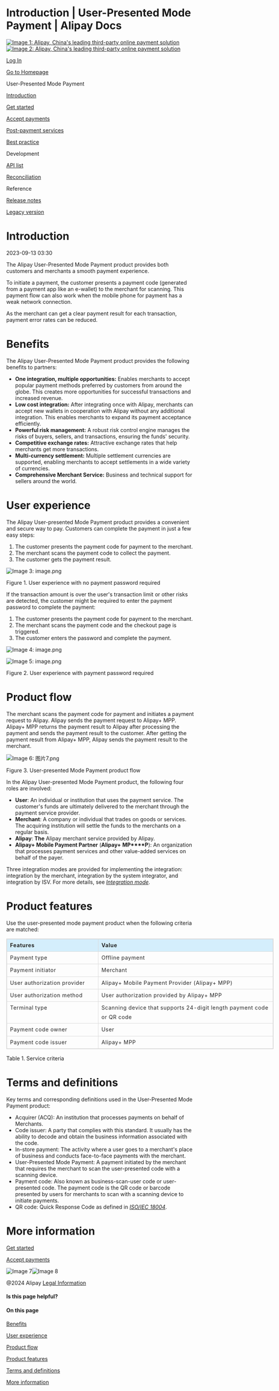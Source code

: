 Introduction | User-Presented Mode Payment | Alipay Docs
===============
                        

[![Image 1: Alipay, China's leading third-party online payment solution](https://ac.alipay.com/storage/2024/3/26/d66c43c0-440d-4c97-9976-f2028a2c8c5e.svg)![Image 2: Alipay, China's leading third-party online payment solution](https://ac.alipay.com/storage/2024/3/26/a48bd336-aea0-4f16-bf83-616eacbb4434.svg)](/docs/)

[Log In](https://global.alipay.com/ilogin/account_login.htm?goto=https%3A%2F%2Fglobal.alipay.com%2Fdocs%2Fac%2Fams_upm%2Fintroduction)

[Go to Homepage](../../)

User-Presented Mode Payment

[Introduction](/docs/ac/ams_upm/introduction)

[Get started](/docs/ac/ams_upm/start)

[Accept payments](/docs/ac/ams_upm/acceptpayment)

[Post-payment services](/docs/ac/ams_upm/postpayment)

[Best practice](/docs/ac/ams_upm/bp)

Development

[API list](/docs/ac/ams_upm/apilist)

[Reconciliation](/docs/ac/ams_upm/reconcile)

Reference

[Release notes](/docs/ac/ams_upm/releasenotes)

[Legacy version](/docs/ac/ams_upm/sppmkt)

Introduction
============

2023-09-13 03:30

The Alipay User-Presented Mode Payment product provides both customers and merchants a smooth payment experience.

To initiate a payment, the customer presents a payment code (generated from a payment app like an e-wallet) to the merchant for scanning. This payment flow can also work when the mobile phone for payment has a weak network connection.

As the merchant can get a clear payment result for each transaction, payment error rates can be reduced.

Benefits
========

The Alipay User-Presented Mode Payment product provides the following benefits to partners:

*   **One integration, multiple opportunities:** Enables merchants to accept popular payment methods preferred by customers from around the globe. This creates more opportunities for successful transactions and increased revenue.
*   **Low cost integration:** After integrating once with Alipay, merchants can accept new wallets in cooperation with Alipay without any additional integration. This enables merchants to expand its payment acceptance efficiently.
*   **Powerful risk management:** A robust risk control engine manages the risks of buyers, sellers, and transactions, ensuring the funds' security.
*   **Competitive exchange rates:** Attractive exchange rates that help merchants get more transactions.
*   **Multi-currency settlement:** Multiple settlement currencies are supported, enabling merchants to accept settlements in a wide variety of currencies.
*   **Comprehensive Merchant Service:** Business and technical support for sellers around the world.

User experience
===============

The Alipay User-presented Mode Payment product provides a convenient and secure way to pay. Customers can complete the payment in just a few easy steps:

1.  The customer presents the payment code for payment to the merchant.
2.  The merchant scans the payment code to collect the payment.
3.  The customer gets the payment result.

![Image 3: image.png](https://idocs-assets.marmot-cloud.com/storage/idocs87c36dc8dac653c1/1592968683015-856d9d20-054a-4806-a291-3596ccb82d21.png)

Figure 1. User experience with no payment password required

If the transaction amount is over the user's transaction limit or other risks are detected, the customer might be required to enter the payment password to complete the payment:

1.  The customer presents the payment code for payment to the merchant.
2.  The merchant scans the payment code and the checkout page is triggered.
3.  The customer enters the password and complete the payment.

![Image 4: image.png](https://idocs-assets.marmot-cloud.com/storage/idocs87c36dc8dac653c1/1592968683479-c202f6ed-e7e0-4e8c-8496-2c3550478d7b.png)

![Image 5: image.png](https://idocs-assets.marmot-cloud.com/storage/idocs87c36dc8dac653c1/1592968683648-3e34e4c8-04b1-4ce9-9537-c79788010a5b.png)

Figure 2. User experience with payment password required

Product flow
============

The merchant scans the payment code for payment and initiates a payment request to Alipay. Alipay sends the payment request to Alipay+ MPP. Alipay+ MPP returns the payment result to Alipay after processing the payment and sends the payment result to the customer. After getting the payment result from Alipay+ MPP, Alipay sends the payment result to the merchant.

![Image 6: 图片7.png](https://idocs-assets.marmot-cloud.com/storage/idocs87c36dc8dac653c1/1630564938023-e8e2e612-a1f2-4f18-9909-00acbc824e38.png)

Figure 3. User-presented Mode Payment product flow

In the Alipay User-presented Mode Payment product, the following four roles are involved:

*   **User**: An individual or institution that uses the payment service. The customer's funds are ultimately delivered to the merchant through the payment service provider.
*   **Merchant**: A company or individual that trades on goods or services. The acquiring institution will settle the funds to the merchants on a regular basis.
*   **Alipay**: **The** Alipay merchant service provided by Alipay.
*   **Alipay+ Mobile Payment Partner** (**Alipay+** **MP****P**): An organization that processes payment services and other value-added services on behalf of the payer.

Three integration modes are provided for implementing the integration: integration by the merchant, integration by the system integrator, and integration by ISV. For more details, see [_Integration mode_](https://global.alipay.com/doc/ams_upm/intmode).

Product features
================

Use the user-presented mode payment product when the following criteria are matched:

<table style="width:711px;outline:none;border-collapse:collapse;border:1px solid rgb(217, 217, 217)" class="lake-table"><colgroup><col width="244" span="1"><col width="467" span="1"></colgroup><tbody><tr style="height:33px"><td style="background-color:rgb(212, 238, 252);text-align:left;min-width:90px;font-size:14px;white-space:normal;overflow-wrap:break-word;border:1px solid rgb(217, 217, 217);padding:4px 8px;cursor:default"><p data-lake-id="1e961cba051103680f533bd7e77e7353" style="font-size:14px;color:rgb(38, 38, 38);line-height:1.74;letter-spacing:0.05em;outline-style:none;overflow-wrap:break-word;margin:0px"><strong>Features</strong></p></td><td style="background-color:rgb(212, 238, 252);text-align:left;min-width:90px;font-size:14px;white-space:normal;overflow-wrap:break-word;border:1px solid rgb(217, 217, 217);padding:4px 8px;cursor:default"><p data-lake-id="803c67a715c839b38cbea6859b793a02" style="font-size:14px;color:rgb(38, 38, 38);line-height:1.74;letter-spacing:0.05em;outline-style:none;overflow-wrap:break-word;margin:0px"><strong>Value</strong></p></td></tr><tr style="height:33px"><td style="text-align:left;min-width:90px;font-size:14px;white-space:normal;overflow-wrap:break-word;border:1px solid rgb(217, 217, 217);padding:4px 8px;cursor:default"><p data-lake-id="b6ad6c24ebff31feb289980336884c74" style="font-size:14px;color:rgb(38, 38, 38);line-height:1.74;letter-spacing:0.05em;outline-style:none;overflow-wrap:break-word;margin:0px">Payment type</p></td><td style="text-align:left;min-width:90px;font-size:14px;white-space:normal;overflow-wrap:break-word;border:1px solid rgb(217, 217, 217);padding:4px 8px;cursor:default"><p data-lake-id="4ec38989f8e61c89a5d7119f1a7252da" style="font-size:14px;color:rgb(38, 38, 38);line-height:1.74;letter-spacing:0.05em;outline-style:none;overflow-wrap:break-word;margin:0px">Offline payment</p></td></tr><tr style="height:33px"><td style="text-align:left;min-width:90px;font-size:14px;white-space:normal;overflow-wrap:break-word;border:1px solid rgb(217, 217, 217);padding:4px 8px;cursor:default"><p data-lake-id="3a1b688683fac9eecfcdc0e16277d49b" style="font-size:14px;color:rgb(38, 38, 38);line-height:1.74;letter-spacing:0.05em;outline-style:none;overflow-wrap:break-word;margin:0px">Payment initiator</p></td><td style="text-align:left;min-width:90px;font-size:14px;white-space:normal;overflow-wrap:break-word;border:1px solid rgb(217, 217, 217);padding:4px 8px;cursor:default"><p data-lake-id="d631bf5e33f0ff1ee5315f537f45924b" style="font-size:14px;color:rgb(38, 38, 38);line-height:1.74;letter-spacing:0.05em;outline-style:none;overflow-wrap:break-word;margin:0px">Merchant</p></td></tr><tr style="height:33px"><td style="text-align:left;min-width:90px;font-size:14px;white-space:normal;overflow-wrap:break-word;border:1px solid rgb(217, 217, 217);padding:4px 8px;cursor:default"><p data-lake-id="adbb20f1eaac861bfa00caef00b7c97c" style="font-size:14px;color:rgb(38, 38, 38);line-height:1.74;letter-spacing:0.05em;outline-style:none;overflow-wrap:break-word;margin:0px">User authorization <span style="color:#262626">provider</span></p></td><td style="text-align:left;min-width:90px;font-size:14px;white-space:normal;overflow-wrap:break-word;border:1px solid rgb(217, 217, 217);padding:4px 8px;cursor:default"><p data-lake-id="4c4f732839016ac312569391de598d52" style="font-size:14px;color:rgb(38, 38, 38);line-height:1.74;letter-spacing:0.05em;outline-style:none;overflow-wrap:break-word;margin:0px"><span>Alipay+ Mobile Payment Provider</span> (Alipay+ MPP)</p></td></tr><tr style="height:33px"><td style="text-align:left;min-width:90px;font-size:14px;white-space:normal;overflow-wrap:break-word;border:1px solid rgb(217, 217, 217);padding:4px 8px;cursor:default"><p data-lake-id="e954be79d110d14f4276730861a38b7b" style="font-size:14px;color:rgb(38, 38, 38);line-height:1.74;letter-spacing:0.05em;outline-style:none;overflow-wrap:break-word;margin:0px">User authorization method</p></td><td style="text-align:left;min-width:90px;font-size:14px;white-space:normal;overflow-wrap:break-word;border:1px solid rgb(217, 217, 217);padding:4px 8px;cursor:default"><p data-lake-id="e1c87c45cabc264db241a8add672a255" style="font-size:14px;color:rgb(38, 38, 38);line-height:1.74;letter-spacing:0.05em;outline-style:none;overflow-wrap:break-word;margin:0px">User authorization provided by Alipay+ MPP</p></td></tr><tr style="height:33px"><td colspan="1" style="vertical-align:top;color:rgb(38, 38, 38);text-align:left;min-width:90px;font-size:14px;white-space:normal;overflow-wrap:break-word;border:1px solid rgb(217, 217, 217);padding:4px 8px;cursor:default"><p data-lake-id="dc4cf2839a90c38d7b0c07c47110ac45" style="font-size:14px;color:rgb(38, 38, 38);line-height:1.74;letter-spacing:0.05em;outline-style:none;overflow-wrap:break-word;margin:0px">Terminal type</p></td><td colspan="1" style="vertical-align:top;color:rgb(38, 38, 38);text-align:left;min-width:90px;font-size:14px;white-space:normal;overflow-wrap:break-word;border:1px solid rgb(217, 217, 217);padding:4px 8px;cursor:default"><p data-lake-id="27ca50003dc9ec0dc02cac667b1402a1" style="font-size:14px;color:rgb(38, 38, 38);line-height:1.74;letter-spacing:0.05em;outline-style:none;overflow-wrap:break-word;margin:0px"><span>Scanning device that supports 24-digit length payment code or QR code</span></p></td></tr><tr style="height:33px"><td colspan="1" style="vertical-align:top;color:rgb(38, 38, 38);text-align:left;min-width:90px;font-size:14px;white-space:normal;overflow-wrap:break-word;border:1px solid rgb(217, 217, 217);padding:4px 8px;cursor:default"><p data-lake-id="235d6056d2c1ad8bc4e584c858125187" style="font-size:14px;color:rgb(38, 38, 38);line-height:1.74;letter-spacing:0.05em;outline-style:none;overflow-wrap:break-word;margin:0px">Payment code owner</p></td><td colspan="1" style="vertical-align:top;color:rgb(38, 38, 38);text-align:left;min-width:90px;font-size:14px;white-space:normal;overflow-wrap:break-word;border:1px solid rgb(217, 217, 217);padding:4px 8px;cursor:default"><p data-lake-id="65631493671f0c5094169d3b30ebf1b4" style="font-size:14px;color:rgb(38, 38, 38);line-height:1.74;letter-spacing:0.05em;outline-style:none;overflow-wrap:break-word;margin:0px">User</p></td></tr><tr style="height:33px"><td colspan="1" style="vertical-align:top;color:rgb(38, 38, 38);text-align:left;min-width:90px;font-size:14px;white-space:normal;overflow-wrap:break-word;border:1px solid rgb(217, 217, 217);padding:4px 8px;cursor:default"><p data-lake-id="409edc9ce79e2cd48b6ad6ace655c67e" style="font-size:14px;color:rgb(38, 38, 38);line-height:1.74;letter-spacing:0.05em;outline-style:none;overflow-wrap:break-word;margin:0px">Payment code issuer</p></td><td colspan="1" style="vertical-align:top;color:rgb(38, 38, 38);text-align:left;min-width:90px;font-size:14px;white-space:normal;overflow-wrap:break-word;border:1px solid rgb(217, 217, 217);padding:4px 8px;cursor:default"><p data-lake-id="6bab1b54f0867ce5e1925145eb0e74e3" style="font-size:14px;color:rgb(38, 38, 38);line-height:1.74;letter-spacing:0.05em;outline-style:none;overflow-wrap:break-word;margin:0px">Alipay+ MPP</p></td></tr></tbody></table>

Table 1. Service criteria

Terms and definitions
=====================

Key terms and corresponding definitions used in the User-Presented Mode Payment product:

*   Acquirer (ACQ): An institution that processes payments on behalf of Merchants.
*   Code issuer: A party that complies with this standard. It usually has the ability to decode and obtain the business information associated with the code.
*   In-store payment: The activity where a user goes to a merchant's place of business and conducts face-to-face payments with the merchant.
*   User-Presented Mode Payment: A payment initiated by the merchant that requires the merchant to scan the user-presented code with a scanning device.
*   Payment code: Also known as business-scan-user code or user-presented code. The payment code is the QR code or barcode presented by users for merchants to scan with a scanning device to initiate payments.
*   QR code: Quick Response Code as defined in [_ISO/IEC 18004_](https://www.iso.org/standard/62021.html).

More information
================

[Get started](https://global.alipay.com/docs/ac/ams_upm/start)

[Accept payments](https://global.alipay.com/docs/ac/ams_upm/acceptpayment)

![Image 7](https://ac.alipay.com/storage/2021/5/20/19b2c126-9442-4f16-8f20-e539b1db482a.png)![Image 8](https://ac.alipay.com/storage/2021/5/20/e9f3f154-dbf0-455f-89f0-b3d4e0c14481.png)

@2024 Alipay [Legal Information](https://global.alipay.com/docs/ac/platform/membership)

#### Is this page helpful?

#### On this page

[Benefits](#nLf1i "Benefits")

[User experience](#6nnxD "User experience")

[Product flow](#cwR5x "Product flow")

[Product features](#XBT69 "Product features")

[Terms and definitions](#GgxiV "Terms and definitions")

[More information](#QR45k "More information")